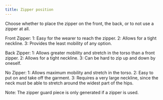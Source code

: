 ```yaml
---
title: Zipper position
---
```


Choose whether to place the zipper on the front, the back, or to not use a zipper at all.

Front Zipper: 1: Easy for the wearer to reach the zipper. 2: Allows for a tight neckline. 3: Provides the least mobility of any option.

Back Zipper: 1: Allows greater mobility and stretch in the torso than a front zipper. 2: Allows for a tight neckline. 3: Can be hard to zip up and down by oneself.

No Zipper: 1: Allows maximum mobility and stretch in the torso. 2: Easy to put on and take off the garment. 3: Requires a very large neckline, since the neck must be able to stretch around the widest part of the hips.

Note: The zipper guard piece is only generated if a zipper is used.
